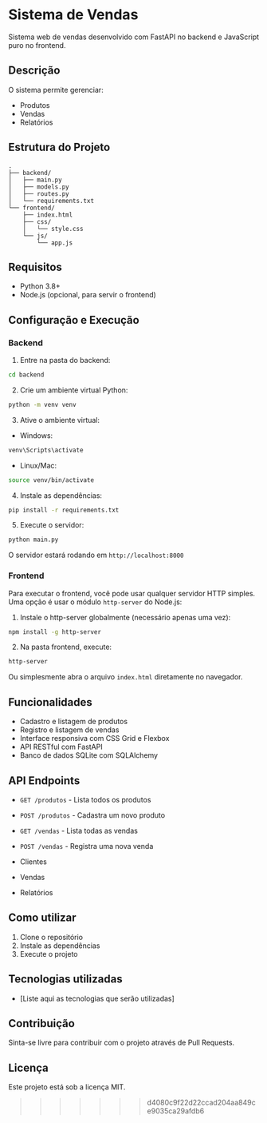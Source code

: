# Sistema de Vendas

Sistema web de vendas desenvolvido com FastAPI no backend e JavaScript puro no frontend.

## Descrição

O sistema permite gerenciar:
- Produtos
- Vendas
- Relatórios

## Estrutura do Projeto

```
.
├── backend/
│   ├── main.py
│   ├── models.py
│   ├── routes.py
│   └── requirements.txt
└── frontend/
    ├── index.html
    ├── css/
    │   └── style.css
    └── js/
        └── app.js
```

## Requisitos

- Python 3.8+
- Node.js (opcional, para servir o frontend)

## Configuração e Execução

### Backend

1. Entre na pasta do backend:
```bash
cd backend
```

2. Crie um ambiente virtual Python:
```bash
python -m venv venv
```

3. Ative o ambiente virtual:
- Windows:
```bash
venv\Scripts\activate
```
- Linux/Mac:
```bash
source venv/bin/activate
```

4. Instale as dependências:
```bash
pip install -r requirements.txt
```

5. Execute o servidor:
```bash
python main.py
```

O servidor estará rodando em `http://localhost:8000`

### Frontend

Para executar o frontend, você pode usar qualquer servidor HTTP simples. Uma opção é usar o módulo `http-server` do Node.js:

1. Instale o http-server globalmente (necessário apenas uma vez):
```bash
npm install -g http-server
```

2. Na pasta frontend, execute:
```bash
http-server
```

Ou simplesmente abra o arquivo `index.html` diretamente no navegador.

## Funcionalidades

- Cadastro e listagem de produtos
- Registro e listagem de vendas
- Interface responsiva com CSS Grid e Flexbox
- API RESTful com FastAPI
- Banco de dados SQLite com SQLAlchemy

## API Endpoints

- `GET /produtos` - Lista todos os produtos
- `POST /produtos` - Cadastra um novo produto
- `GET /vendas` - Lista todas as vendas
- `POST /vendas` - Registra uma nova venda

- Clientes
- Vendas
- Relatórios

## Como utilizar

1. Clone o repositório
2. Instale as dependências
3. Execute o projeto

## Tecnologias utilizadas

- [Liste aqui as tecnologias que serão utilizadas]

## Contribuição

Sinta-se livre para contribuir com o projeto através de Pull Requests.

## Licença

Este projeto está sob a licença MIT.
>>>>>>> d4080c9f22d22ccad204aa849ce9035ca29afdb6
